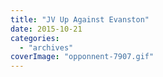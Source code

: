 ```yaml
---
title: "JV Up Against Evanston"
date: 2015-10-21
categories: 
  - "archives"
coverImage: "opponnent-7907.gif"
---
```




